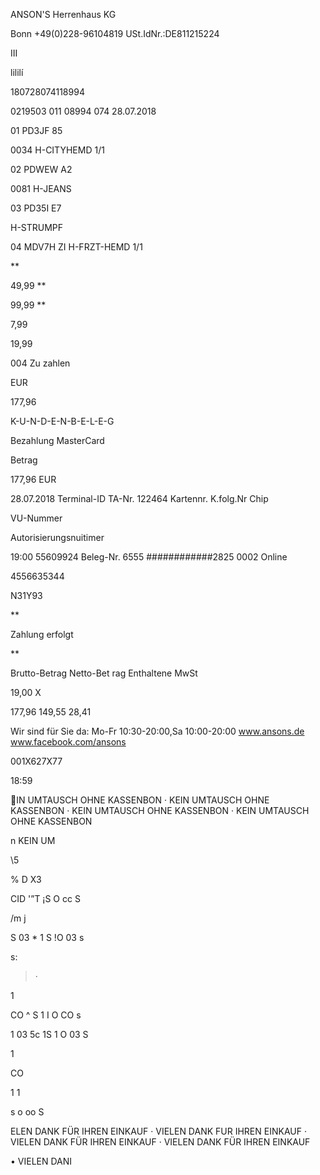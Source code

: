 ANSON'S Herrenhaus KG

Bonn
+49(0)228-96104819
USt.IdNr.:DE811215224

III

lililí

180728074118994

0219503 011 08994 074 28.07.2018

01 PD3JF 85

0034
H-CITYHEMD 1/1

02 PDWEW A2

0081
H-JEANS

03 PD35I E7

H-STRUMPF

04 MDV7H ZI
H-FRZT-HEMD 1/1

**

49,99
**

99,99
**

7,99

19,99

004 Zu zahlen

EUR

177,96

K-U-N-D-E-N-B-E-L-E-G

Bezahlung MasterCard

Betrag

177,96 EUR

28.07.2018
Terminal-ID
TA-Nr. 122464
Kartennr.
K.folg.Nr
Chip

VU-Nummer

Autorisierungsnuitimer

19:00
55609924
Beleg-Nr. 6555
############2825
0002
Online

4556635344

N31Y93

**

Zahlung erfolgt

**

Brutto-Betrag
Netto-Bet rag
Enthaltene MwSt

19,00 X

177,96
149,55
28,41

Wir sind für Sie da:
Mo-Fr 10:30-20:00,Sa 10:00-20:00
www.ansons.de
www.facebook.com/ansons

001X627X77

18:59

IN  UMTAUSCH OHNE KASSENBON · KEIN  UMTAUSCH OHNE KASSENBON · KEIN  UMTAUSCH OHNE KASSENBON · KEIN  UMTAUSCH OHNE KASSENBON

n  KEIN  UM

\5

%
D
X3

CID
'”T
¡S
O
cc
S
>

/m
j

S 03
*
1
S
 !O
03
s
>

s:
 >·

1

CO
^
S
 1
 I O
CO
s
>

1 03
 5c
 1S
 1 O
03
S
>

1

CO

 1
 1

s
o
oo
S

ELEN DANK FÜR IHREN EINKAUF · VIELEN DANK FUR IHREN EINKAUF · VIELEN DANK FÜR IHREN EINKAUF · VIELEN DANK FÜR IHREN EINKAUF

•  VIELEN DANI

